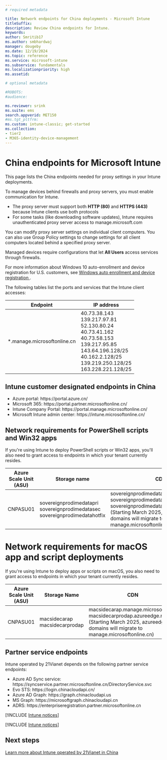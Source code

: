 ```yaml
---
# required metadata

title: Network endpoints for China deployments - Microsoft Intune
titleSuffix: 
description: Review China endpoints for Intune.
keywords:
author: Smritib17
ms.author: smbhardwaj
manager: dougeby
ms.date: 12/19/2024
ms.topic: reference
ms.service: microsoft-intune
ms.subservice: fundamentals
ms.localizationpriority: high
ms.assetid: 

# optional metadata

#ROBOTS:
#audience:

ms.reviewer: srink
ms.suite: ems
search.appverid: MET150
#ms.tgt_pltfrm:
ms.custom: intune-classic; get-started
ms.collection:
- tier2
- M365-identity-device-management
---
```


# China endpoints for Microsoft Intune

This page lists the China endpoints needed for proxy settings in your Intune deployments.

To manage devices behind firewalls and proxy servers, you must enable communication for Intune.

- The proxy server must support both **HTTP (80)** and **HTTPS (443)** because Intune clients use both protocols
- For some tasks (like downloading software updates), Intune requires unauthenticated proxy server access to manage.microsoft.com

You can modify proxy server settings on individual client computers. You can also use Group Policy settings to change settings for all client computers located behind a specified proxy server.

Managed devices require configurations that let **All Users** access services through firewalls.

For more information about Windows 10 auto-enrollment and device registration for U.S. customers, see [Windows auto enrollment and device registration ](../enrollment/windows-enrollment-create-cname.md#windows-auto-enrollment-and-device-registration).  

The following tables list the ports and services that the Intune client accesses:

|**Endpoint**|**IP address**|
|---------------------|-----------|
|*.manage.microsoftonline.cn | 40.73.38.143<br>139.217.97.81<br>52.130.80.24<br>40.73.41.162<br>40.73.58.153<br>139.217.95.85 <br> 143.64.196.128/25 <br> 40.162.2.128/25 <br> 139.219.250.128/25 <br> 163.228.221.128/25 <br>|

## Intune customer designated endpoints in China

- Azure portal: https:\//portal.azure.cn/
- Microsoft 365: https:\//portal.partner.microsoftonline.cn/
- Intune Company Portal: https:\//portal.manage.microsoftonline.cn/
- Microsoft Intune admin center: https:\//intune.microsoftonline.cn/

## Network requirements for PowerShell scripts and Win32 apps  

If you're using Intune to deploy PowerShell scripts or Win32 apps, you'll also need to grant access to endpoints in which your tenant currently resides.

|Azure Scale Unit (ASU) | Storage name | CDN |
| --- | --- |--- |
|CNPASU01 | sovereignprodimedatapri<br>sovereignprodimedatasec<br>sovereignprodimedatahotfix | sovereignprodimedatapri.azureedge.net<br>sovereignprodimedatasec.azureedge.net<br>sovereignprodimedatahotfix.azureedge.net<br>(Starting March 2025, azureedge.net domains will migrate to manage.microsoftonline.cn) |

# Network requirements for macOS app and script deployments

If you're using Intune to deploy apps or scripts on macOS, you also need to grant access to endpoints in which your tenant currently resides. 

|Azure Scale Unit (ASU) | Storage Name | CDN |
| --- |------------- | --- |
|CNPASU01| macsidecarap<br>macsidecarprodap |macsidecarap.manage.microsoft.com<br>macsidecarprodap.azureedge.net<br>(Starting March 2025, azureedge.net domains will migrate to manage.microsoftonline.cn) |

## Partner service endpoints

Intune operated by 21Vianet depends on the following partner service endpoints:

- Azure AD Sync service: https:\//syncservice.partner.microsoftonline.cn/DirectoryService.svc
- Evo STS: https:\//login.chinacloudapi.cn/
- Azure AD Graph: https:\//graph.chinacloudapi.us
- MS Graph: https:\//microsoftgraph.chinacloudapi.cn
- ADRS: https:\//enterpriseregistration.partner.microsoftonline.cn

[!INCLUDE [Intune notices](../includes/windows-push-notification-services.md)]

[!INCLUDE [Intune notices](../includes/apple-device-network-information.md)]

## Next steps

[Learn more about Intune operated by 21Vianet in China](china.md)

